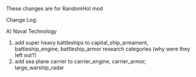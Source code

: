 These changes are for RandomHoI mod

Change Log:

A) Naval Technology
  
  1) add super heavy battleships to capital_ship_armament, battleship_engine, battleship_armor research categories (why were they left out?)
  2) add sea plane carrier to carrier_engine, carrier_armor, large_warship_radar
